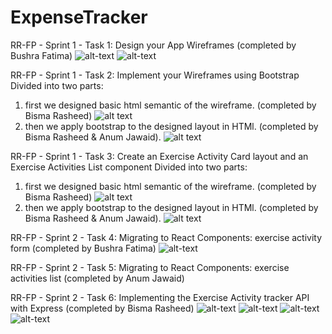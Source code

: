 # ExpenseTracker
RR-FP - Sprint 1 - Task 1: Design your App Wireframes (completed by Bushra Fatima)
![alt-text](https://github.com/Anumjawaid/ExpenseTracker/blob/main/wireframe/Screen-1.PNG)
![alt-text](https://github.com/Anumjawaid/ExpenseTracker/blob/main/wireframe/Screen-2.PNG)

RR-FP - Sprint 1 - Task 2: Implement your Wireframes using Bootstrap 
Divided into two parts:
1. first we designed basic html semantic of the wireframe. (completed by Bisma Rasheed)
![alt text](https://github.com/Anumjawaid/ExpenseTracker/blob/main/HTML-Semantic/htmlsemantic.PNG)
2. then we apply bootstrap to the designed layout in HTMl. (completed by Bisma Rasheed & Anum Jawaid).
![alt text](https://github.com/Anumjawaid/ExpenseTracker/blob/main/HTML-Semantic/bootstraphtml.PNG)

RR-FP - Sprint 1 - Task 3: Create an Exercise Activity Card layout and an Exercise Activities List component
Divided into two parts:
1. first we designed basic html semantic of the wireframe. (completed by Bisma Rasheed)
![alt text](https://github.com/Anumjawaid/ExpenseTracker/blob/main/HTML-Semantic/htmlsemantic.PNG)
2. then we apply bootstrap to the designed layout in HTMl. (completed by Bisma Rasheed & Anum Jawaid).
![alt text](https://github.com/Anumjawaid/ExpenseTracker/blob/main/HTML-Semantic/bootstraphtml.PNG)

RR-FP - Sprint 2 - Task 4: Migrating to React Components: exercise activity form (completed by Bushra Fatima)
![alt-text](https://github.com/Anumjawaid/ExpenseTracker/blob/main/frontend/frontenddesign.jpg)

RR-FP - Sprint 2 - Task 5: Migrating to React Components: exercise activities list (completed by Anum Jawaid)

RR-FP - Sprint 2 - Task 6: Implementing the Exercise Activity tracker API with Express (completed by Bisma Rasheed)
![alt-text](https://github.com/Anumjawaid/ExpenseTracker/blob/main/expressroutes1.jpg)
![alt-text](https://github.com/Anumjawaid/ExpenseTracker/blob/main/expressroutes2.jpg)
![alt-text](https://github.com/Anumjawaid/ExpenseTracker/blob/main/expressroutes3.jpg)
![alt-text](https://github.com/Anumjawaid/ExpenseTracker/blob/main/expressroutesget.jpg)
